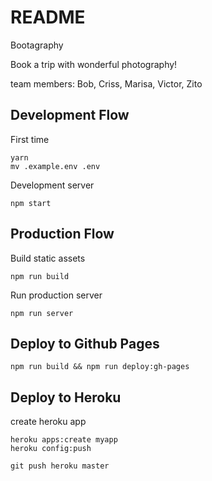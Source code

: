 # README

Bootagraphy

Book a trip with wonderful photography!

team members: Bob, Criss, Marisa, Victor, Zito

## Development Flow

First time
```
yarn
mv .example.env .env
```

Development server
```
npm start
```

## Production Flow

Build static assets
```
npm run build
```

Run production server
```
npm run server
```

## Deploy to Github Pages

```
npm run build && npm run deploy:gh-pages
```

## Deploy to Heroku

create heroku app
```
heroku apps:create myapp
heroku config:push
```

```
git push heroku master
```

